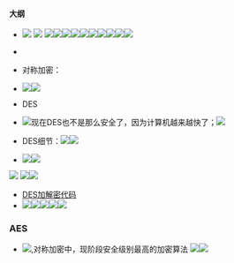 #### 大纲
* ![](img/001.png) ![](img/002.png) ![](img/003.png)![](img/004.png)![](img/005.png)![](img/006.png)![](img/007.png)![](img/008.png)![](img/009.png)![](img/010.png)![](img/011.png)![](img/012.png)
*

* 对称加密：
* ![](img/013.png)![](img/014.png)
* DES
* ![](img/015.png)现在DES也不是那么安全了，因为计算机越来越快了；![](img/017.png)
* DES细节：![](img/018.png)![](img/022.png)
* ![](img/019.png)![](img/020.png)

![](img/021.png) ![](img/022.png)![](img/023.png)
* [DES加解密代码](code/Ctypto)
* ![](img/024.png)![](img/025.png)![](img/026.png)![](img/027.png)![](img/028.png)

### AES
*  ![](img/029.png),对称加密中，现阶段安全级别最高的加密算法 ![](img/030.png)![](img/031.png)